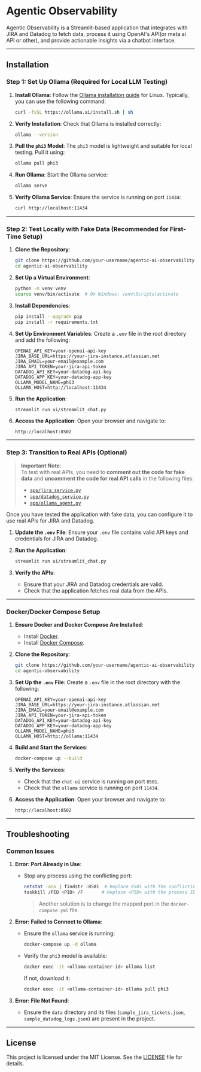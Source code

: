 # Agentic Observability

Agentic Observability is a Streamlit-based application that integrates with JIRA and Datadog to fetch data, process it using OpenAI's API(or meta ai API or other), and provide actionable insights via a chatbot interface.

---

## Installation

### Step 1: Set Up Ollama (Required for Local LLM Testing)

1. **Install Ollama**:
   Follow the [Ollama installation guide](https://ollama.ai/download) for Linux. Typically, you can use the following command:
   ```bash
   curl -fsSL https://ollama.ai/install.sh | sh
   ```

2. **Verify Installation**:
   Check that Ollama is installed correctly:
   ```bash
   ollama --version
   ```

3. **Pull the `phi3` Model**:
   The `phi3` model is lightweight and suitable for local testing. Pull it using:
   ```bash
   ollama pull phi3
   ```

4. **Run Ollama**:
   Start the Ollama service:
   ```bash
   ollama serve
   ```

5. **Verify Ollama Service**:
   Ensure the service is running on port `11434`:
   ```bash
   curl http://localhost:11434
   ```

---

### Step 2: Test Locally with Fake Data (Recommended for First-Time Setup)

1. **Clone the Repository**:
   ```bash
   git clone https://github.com/your-username/agentic-ai-observability.git
   cd agentic-ai-observability
   ```

2. **Set Up a Virtual Environment**:
   ```bash
   python -m venv venv
   source venv/bin/activate  # On Windows: venv\Scripts\activate
   ```

3. **Install Dependencies**:
   ```bash
   pip install --upgrade pip
   pip install -r requirements.txt
   ```

4. **Set Up Environment Variables**:
   Create a `.env` file in the root directory and add the following:
   ```env
   OPENAI_API_KEY=your-openai-api-key
   JIRA_BASE_URL=https://your-jira-instance.atlassian.net
   JIRA_EMAIL=your-email@example.com
   JIRA_API_TOKEN=your-jira-api-token
   DATADOG_API_KEY=your-datadog-api-key
   DATADOG_APP_KEY=your-datadog-app-key
   OLLAMA_MODEL_NAME=phi3
   OLLAMA_HOST=http://localhost:11434
   ```

5. **Run the Application**:
   ```bash
   streamlit run ui/streamlit_chat.py
   ```

6. **Access the Application**:
   Open your browser and navigate to:
   ```
   http://localhost:8502
   ```

---

### Step 3: Transition to Real APIs (Optional)

> **Important Note**:  
> To test with real APIs, you need to **comment out the code for fake data** and **uncomment the code for real API calls** in the following files:
> - [`app/jira_service.py`](app/jira_service.py)
> - [`app/datadog_service.py`](app/datadog_service.py)
> - [`app/ollama_agent.py`](app/ollama_agent.py)


Once you have tested the application with fake data, you can configure it to use real APIs for JIRA and Datadog.

1. **Update the `.env` File**:
   Ensure your `.env` file contains valid API keys and credentials for JIRA and Datadog.

2. **Run the Application**:
   ```bash
   streamlit run ui/streamlit_chat.py
   ```

3. **Verify the APIs**:
   - Ensure that your JIRA and Datadog credentials are valid.
   - Check that the application fetches real data from the APIs.

---

### Docker/Docker Compose Setup

1. **Ensure Docker and Docker Compose Are Installed**:
   - Install [Docker](https://docs.docker.com/get-docker/).
   - Install [Docker Compose](https://docs.docker.com/compose/install/).

2. **Clone the Repository**:
   ```bash
   git clone https://github.com/your-username/agentic-ai-observability.git
   cd agentic-observability
   ```

3. **Set Up the `.env` File**:
   Create a `.env` file in the root directory with the following:
   ```env
   OPENAI_API_KEY=your-openai-api-key
   JIRA_BASE_URL=https://your-jira-instance.atlassian.net
   JIRA_EMAIL=your-email@example.com
   JIRA_API_TOKEN=your-jira-api-token
   DATADOG_API_KEY=your-datadog-api-key
   DATADOG_APP_KEY=your-datadog-app-key
   OLLAMA_MODEL_NAME=phi3
   OLLAMA_HOST=http://ollama:11434
   ```

4. **Build and Start the Services**:
   ```bash
   docker-compose up --build
   ```

5. **Verify the Services**:
   - Check that the `chat-ui` service is running on port `8501`.
   - Check that the `ollama` service is running on port `11434`.

6. **Access the Application**:
   Open your browser and navigate to:
   ```
   http://localhost:8502
   ```

---

## Troubleshooting

### Common Issues

1. **Error: Port Already in Use**:
   - Stop any process using the conflicting port:
     ```bash
     netstat -ano | findstr :8501  # Replace 8501 with the conflicting port
     taskkill /PID <PID> /F       # Replace <PID> with the process ID
     ```
     > Another solution is to change the mapped port in the `docker-compose.yml` file.

2. **Error: Failed to Connect to Ollama**:
   - Ensure the `ollama` service is running:
     ```bash
     docker-compose up -d ollama
     ```
   - Verify the `phi3` model is available:
     ```bash
     docker exec -it <ollama-container-id> ollama list
     ```
     If not, download it:
     ```bash
     docker exec -it <ollama-container-id> ollama pull phi3
     ```

3. **Error: File Not Found**:
   - Ensure the `data` directory and its files (`sample_jira_tickets.json`, `sample_datadog_logs.json`) are present in the project.

---

## License

This project is licensed under the MIT License. See the [LICENSE](LICENSE) file for details.